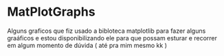 # MatPlotGraphs
 Alguns graficos que fiz usado a bibloteca matplotlib para fazer alguns graáficos e estou disponibilizando ele para que possam esturar e recorrer em algum momento de dúvida ( até pra mim mesmo kk )
